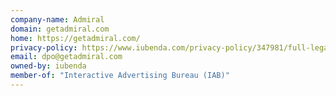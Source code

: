 ```yaml
---
company-name: Admiral
domain: getadmiral.com
home: https://getadmiral.com/
privacy-policy: https://www.iubenda.com/privacy-policy/347981/full-legal
email: dpo@getadmiral.com
owned-by: iubenda
member-of: "Interactive Advertising Bureau (IAB)"
---
```




